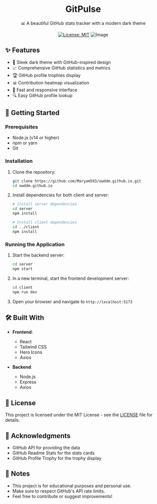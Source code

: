 <div align="center">
  <h1>GitPulse</h1>
  <p>📊 A beautiful GitHub stats tracker with a modern dark theme</p>
  
  [![License: MIT](https://img.shields.io/badge/License-MIT-green.svg)](https://opensource.org/licenses/MIT)
 ![Image](https://github.com/user-attachments/assets/40bc2818-5165-4e3f-b934-9a213491cf77)
</div>

## ✨ Features

- 🎨 Sleek dark theme with GitHub-inspired design
- 📈 Comprehensive GitHub statistics and metrics
- 🏆 GitHub profile trophies display
- 📊 Contribution heatmap visualization
- 🚀 Fast and responsive interface
- 🔍 Easy GitHub profile lookup

## 🚀 Getting Started

### Prerequisites

- Node.js (v14 or higher)
- npm or yarn
- Git

### Installation

1. Clone the repository:
   ```bash
   git clone https://github.com/Maryam593/owddm.github.io.git
   cd owddm.github.io
   ```

2. Install dependencies for both client and server:
   ```bash
   # Install server dependencies
   cd server
   npm install
   
   # Install client dependencies
   cd ../client
   npm install
   ```

### Running the Application

1. Start the backend server:
   ```bash
   cd server
   npm start
   ```

2. In a new terminal, start the frontend development server:
   ```bash
   cd client
   npm run dev
   ```

3. Open your browser and navigate to `http://localhost:5173`

## 🛠️ Built With

- **Frontend**: 
  - React
  - Tailwind CSS
  - Hero Icons
  - Axios

- **Backend**:
  - Node.js
  - Express
  - Axios

## 📄 License

This project is licensed under the MIT License - see the [LICENSE](LICENSE) file for details.

## 🙏 Acknowledgments

- GitHub API for providing the data
- GitHub Readme Stats for the stats cards
- GitHub Profile Trophy for the trophy display

## 📝 Notes

- This project is for educational purposes and personal use.
- Make sure to respect GitHub's API rate limits.
- Feel free to contribute or suggest improvements!
